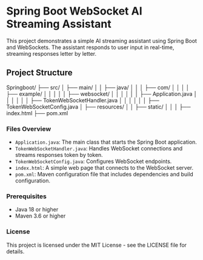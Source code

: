 # Spring Boot WebSocket AI Streaming Assistant

This project demonstrates a simple AI streaming assistant using Spring Boot and WebSockets. The assistant responds to user input in real-time, streaming responses letter by letter.

## Project Structure

Springboot/
├── src/
│ ├── main/
│ │ ├── java/
│ │ │ ├── com/
│ │ │ │ ├── example/
│ │ │ │ │ ├── websocket/
│ │ │ │ │ │ ├── Application.java
│ │ │ │ │ │ ├── TokenWebSocketHandler.java
│ │ │ │ │ │ ├── TokenWebSocketConfig.java
│ ├── resources/
│ │ ├── static/
│ │ │ ├── index.html
├── pom.xml


### Files Overview

- `Application.java`: The main class that starts the Spring Boot application.
- `TokenWebSocketHandler.java`: Handles WebSocket connections and streams responses token by token.
- `TokenWebSocketConfig.java`: Configures WebSocket endpoints.
- `index.html`: A simple web page that connects to the WebSocket server.
- `pom.xml`: Maven configuration file that includes dependencies and build configuration.


### Prerequisites

- Java 18 or higher
- Maven 3.6 or higher


### License

This project is licensed under the MIT License - see the LICENSE file for details.
